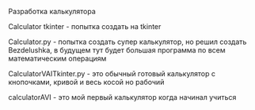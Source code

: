 Разработка калькулятора

Calculator tkinter - попытка создать на tkinter

Calculator.py - попытка создать супер калькулятор, но решил создать Bezdelushka, в будущем тут будет большая программа по всем математическим операциям

CalculatorVAITkinter.py -  это обычный готовый калькулятор с кнопочками, кривой и весь косой но рабочий

calculatorAVI - это мой первый калькулятор когда начинал учиться


